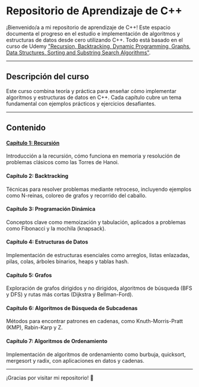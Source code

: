 # Repositorio de Aprendizaje de C++

¡Bienvenido/a a mi repositorio de aprendizaje de C++! Este espacio documenta el progreso en el estudio e implementación de algoritmos y estructuras de datos desde cero utilizando C++. Todo está basado en el curso de Udemy ["Recursion, Backtracking, Dynamic Programming, Graphs, Data Structures, Sorting and Substring Search Algorithms"](https://www.udemy.com/course/algorithms-bootcamp-in-c/).

---

## Descripción del curso

Este curso combina teoría y práctica para enseñar cómo implementar algoritmos y estructuras de datos en C++. Cada capítulo cubre un tema fundamental con ejemplos prácticos y ejercicios desafiantes.

---

## Contenido

#### [Capítulo 1: Recursión](/recursion/README.md)

Introducción a la recursión, cómo funciona en memoria y resolución de problemas clásicos como las Torres de Hanoi.

#### Capítulo 2: Backtracking

Técnicas para resolver problemas mediante retroceso, incluyendo ejemplos como N-reinas, coloreo de grafos y recorrido del caballo.

#### Capítulo 3: Programación Dinámica

Conceptos clave como memoización y tabulación, aplicados a problemas como Fibonacci y la mochila (knapsack).

#### Capítulo 4: Estructuras de Datos

Implementación de estructuras esenciales como arreglos, listas enlazadas, pilas, colas, árboles binarios, heaps y tablas hash.

#### Capítulo 5: Grafos

Exploración de grafos dirigidos y no dirigidos, algoritmos de búsqueda (BFS y DFS) y rutas más cortas (Dijkstra y Bellman-Ford).

#### Capítulo 6: Algoritmos de Búsqueda de Subcadenas

Métodos para encontrar patrones en cadenas, como Knuth-Morris-Pratt (KMP), Rabin-Karp y Z.

#### Capítulo 7: Algoritmos de Ordenamiento

Implementación de algoritmos de ordenamiento como burbuja, quicksort, mergesort y radix, con aplicaciones en datos y cadenas.

---

¡Gracias por visitar mi repositorio! 🐸

